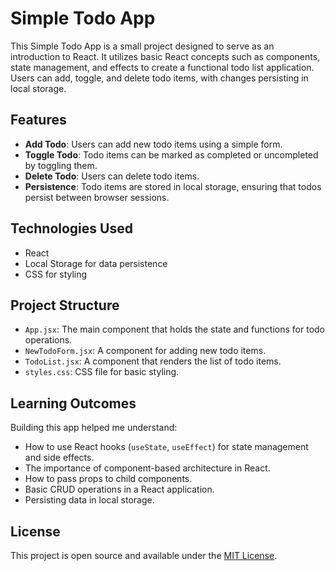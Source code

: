 # Simple Todo App

This Simple Todo App is a small project designed to serve as an introduction to React. It utilizes basic React concepts such as components, state management, and effects to create a functional todo list application. Users can add, toggle, and delete todo items, with changes persisting in local storage.

## Features

- **Add Todo**: Users can add new todo items using a simple form.
- **Toggle Todo**: Todo items can be marked as completed or uncompleted by toggling them.
- **Delete Todo**: Users can delete todo items.
- **Persistence**: Todo items are stored in local storage, ensuring that todos persist between browser sessions.

## Technologies Used

- React
- Local Storage for data persistence
- CSS for styling


## Project Structure

- `App.jsx`: The main component that holds the state and functions for todo operations.
- `NewTodoForm.jsx`: A component for adding new todo items.
- `TodoList.jsx`: A component that renders the list of todo items.
- `styles.css`: CSS file for basic styling.

## Learning Outcomes

Building this app helped me understand:

- How to use React hooks (`useState`, `useEffect`) for state management and side effects.
- The importance of component-based architecture in React.
- How to pass props to child components.
- Basic CRUD operations in a React application.
- Persisting data in local storage.

## License

This project is open source and available under the [MIT License](LICENSE).